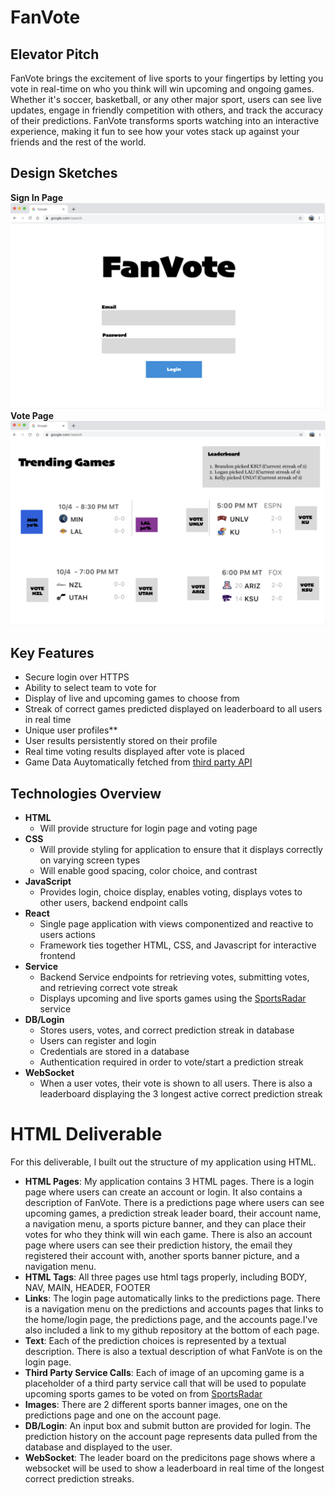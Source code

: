 # FanVote

## Elevator Pitch
FanVote brings the excitement of live sports to your fingertips by letting you vote in real-time on who you think will win upcoming and ongoing games. Whether it's soccer, basketball, or any other major sport, users can see live updates, engage in friendly competition with others, and track the accuracy of their predictions. FanVote transforms sports watching into an interactive experience, making it fun to see how your votes stack up against your friends and the rest of the world. 

## Design Sketches
**Sign In Page**
![Sign-in Page](./Images/sign-in.png)
**Vote Page**
![Vote Page](./Images/vote-page.png)

## Key Features
- Secure login over HTTPS
- Ability to select team to vote for
- Display of live and upcoming games to choose from
- Streak of correct games predicted displayed on leaderboard to all users in real time
- Unique user profiles**
- User results persistently stored on their profile
- Real time voting results displayed after vote is placed
- Game Data Auytomatically fetched from [third party API](https://developer.sportradar.com/getting-started/docs/coverage-information)

## Technologies Overview
- **HTML**
    - Will provide structure for login page and voting page
- **CSS**
    - Will provide styling for application to ensure that it displays correctly on varying screen types
    - Will enable good spacing, color choice, and contrast
- **JavaScript**
    - Provides login, choice display, enables voting, displays votes to other users, backend endpoint calls
- **React**
    - Single page application with views componentized and reactive to users actions
    - Framework ties together HTML, CSS, and Javascript for interactive frontend
- **Service**
    - Backend Service endpoints for retrieving votes, submitting votes, and retrieving correct vote streak
    - Displays upcoming and live sports games using the [SportsRadar](https://developer.sportradar.com/getting-started/docs/coverage-information) service
- **DB/Login** 
    - Stores users, votes, and correct prediction streak in database
    - Users can register and login 
    - Credentials are stored in a database
    - Authentication required in order to vote/start a prediction streak
- **WebSocket**
    - When a user votes, their vote is shown to all users. There is also a leaderboard displaying the 3 longest active correct prediction streak

# HTML Deliverable

For this deliverable, I built out the structure of my application using HTML.

- **HTML Pages**: My application contains 3 HTML pages. There is a login page where users can
create an account or login. It also contains a description of FanVote. There is a predictions page where users
can see upcoming games, a prediction streak leader board, their account name, a navigation menu, a sports picture banner, and they can place their votes for who they think will win each game. There is also an account page where users can see their prediction history, the email they registered their account with, another sports banner picture, and a navigation menu. 
- **HTML Tags**: All three pages use html tags properly, including BODY, NAV, MAIN, HEADER, FOOTER
- **Links**: The login page automatically links to the predictions page. There is a navigation menu on the predictions and accounts pages that links to the home/login page, the predictions page, and the accounts page.I've also included a link to my github repository at the bottom of each page. 
- **Text**: Each of the prediction choices is represented by a textual description. There is also a textual description of what FanVote is on the login page. 
- **Third Party Service Calls**: Each of image of an upcoming game is a placeholder of a third party service call that will be used to populate upcoming sports games to be voted on from [SportsRadar](https://developer.sportradar.com/getting-started/docs/coverage-information)
- **Images**: There are 2 different sports banner images, one on the predictions page and one on the account page.
- **DB/Login**: An input box and submit button are provided for login. The prediction history on the account page represents data pulled from the database and displayed to the user.
- **WebSocket**: The leader board on the predicitons page shows where a websocket will be used to show a leaderboard in real time of the longest correct prediction streaks.